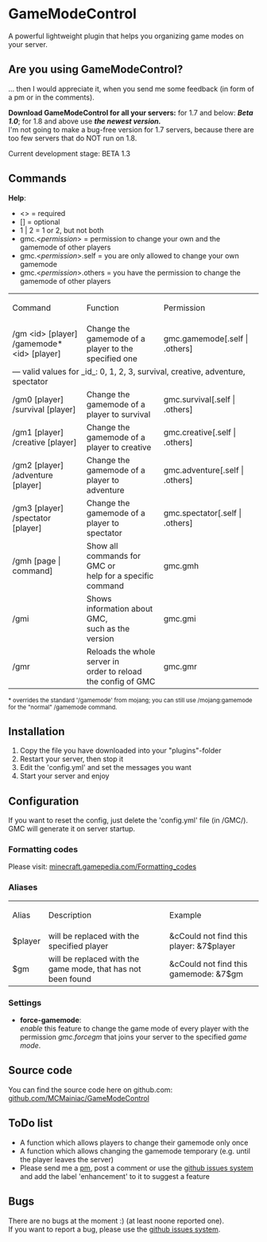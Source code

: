 # GameModeControl

A powerful lightweight plugin that helps you organizing game modes on your server.

## Are you using GameModeControl?

... then I would appreciate it, when you send me some feedback (in form of a pm or in the comments).

**Download GameModeControl for all your servers:** for 1.7 and below: **_Beta 1.0_**; for 1.8 and above use **_the newest version._**  
 I'm not going to make a bug-free version for 1.7 servers, because there are too few servers that do NOT run on 1.8.

Current development stage: BETA 1.3

## Commands

**Help**:  

*   <> = required
*   [] = optional
*   1 | 2 = 1 or 2, but not both
*   gmc.<_permission_> = permission to change your own and the gamemode of other players
*   gmc.<_permission_>.self = you are only allowed to change your own gamemode
*   gmc.<_permission_>.others = you have the permission to change the gamemode of other players

<table>

<tbody>

<tr>

<td>

Command

</td>

<td>

Function

</td>

<td>

Permission

</td>

</tr>

<tr>

<td>/gm &lt;id&gt; [player]<br>/gamemode* &lt;id&gt; [player]</td>

<td>Change the gamemode of a <br>player to the specified one</td>

<td>gmc.gamemode[.self | .others]</td>

</tr>

<tr>

<td colspan="3">&mdash; valid values for _id_: 0, 1, 2, 3, survival, creative, adventure, spectator</td>

</tr>

<tr>

<td>/gm0 [player]<br>/survival [player]</td>

<td>Change the gamemode of a <br>player to survival</td>

<td>gmc.survival[.self | .others]</td>

</tr>

<tr>

<td>/gm1 [player]<br>/creative [player]</td>

<td>Change the gamemode of a <br>player to creative</td>

<td>gmc.creative[.self | .others]</td>

</tr>

<tr>

<td>/gm2 [player]<br>/adventure [player]</td>

<td>Change the gamemode of a <br>player to adventure</td>

<td>gmc.adventure[.self | .others]</td>

</tr>

<tr>

<td>/gm3 [player]<br>/spectator [player]</td>

<td>Change the gamemode of a <br>player to spectator</td>

<td>gmc.spectator[.self | .others]</td>

</tr>

<tr>

<td>/gmh [page | command]</td>

<td>Show all commands for GMC or <br>help for a specific command</td>

<td>gmc.gmh</td>

</tr>

<tr>

<td>/gmi</td>

<td>Shows information about GMC, <br>such as the version</td>

<td>gmc.gmi</td>

</tr>

<tr>

<td>/gmr</td>

<td>Reloads the whole server in <br>order to reload the config of GMC</td>

<td>gmc.gmr</td>

</tr>

</tbody>

</table>

<small>* overrides the standard '/gamemode' from mojang; you can still use /mojang:gamemode for the "normal" /gamemode command.</small>

## Installation

1.  Copy the file you have <a>download</a>ed into your "plugins"-folder
2.  Restart your server, then stop it
3.  Edit the 'config.yml' and set the messages you want
4.  Start your server and enjoy

## Configuration

If you want to reset the config, just delete the 'config.yml' file (in <your plugins folder>/GMC/). GMC will generate it on server startup.

### Formatting codes

Please visit: [minecraft.gamepedia.com/Formatting_codes](http://minecraft.gamepedia.com/Formatting_codes)

### Aliases

<table>

<tbody>

<tr>

<td>

Alias

</td>

<td>

Description

</td>

<td>

Example

</td>

</tr>

<tr>

<td>$player</td>

<td>will be replaced with the specified player</td>

<td>&cCould not find this player: &7$player</td>

</tr>

<tr>

<td>$gm</td>

<td>will be replaced with the game mode, that has not been found</td>

<td>&cCould not find this gamemode: &7$gm</td>

</tr>

</tbody>

</table>

### Settings

*   **force-gamemode**:  
     _enable_ this feature to change the game mode of every player with the permission _gmc.forcegm_ that joins your server to the specified _game mode_.

## Source code

You can find the source code here on github.com: [github.com/MCMainiac/GameModeControl](https://github.com/MCMainiac/GameModeControl)  

## ToDo list

*   A function which allows players to change their gamemode only once
*   A function which allows changing the gamemode temporary (e.g. until the player leaves the server)
*   Please send me a [pm](http://dev.bukkit.org/home/send-private-message/?to=MCMainiac), post a comment or use the [github issues system](https://github.com/MCMainiac/GameModeControl/issues) and add the label 'enhancement' to it to suggest a feature

## Bugs

There are no bugs at the moment :) (at least noone reported one).  
 If you want to report a bug, please use the [github issues system](https://github.com/MCMainiac/GameModeControl/issues).
